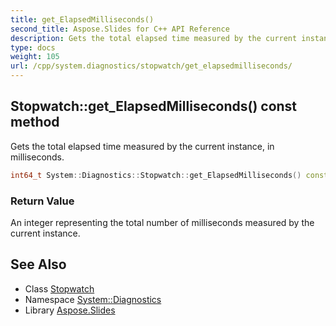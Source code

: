 ```yaml
---
title: get_ElapsedMilliseconds()
second_title: Aspose.Slides for C++ API Reference
description: Gets the total elapsed time measured by the current instance, in milliseconds.
type: docs
weight: 105
url: /cpp/system.diagnostics/stopwatch/get_elapsedmilliseconds/
---
```

## Stopwatch::get_ElapsedMilliseconds() const method


Gets the total elapsed time measured by the current instance, in milliseconds.

```cpp
int64_t System::Diagnostics::Stopwatch::get_ElapsedMilliseconds() const
```


### Return Value

An integer representing the total number of milliseconds measured by the current instance.

## See Also

* Class [Stopwatch](./)
* Namespace [System::Diagnostics](../)
* Library [Aspose.Slides](../../)